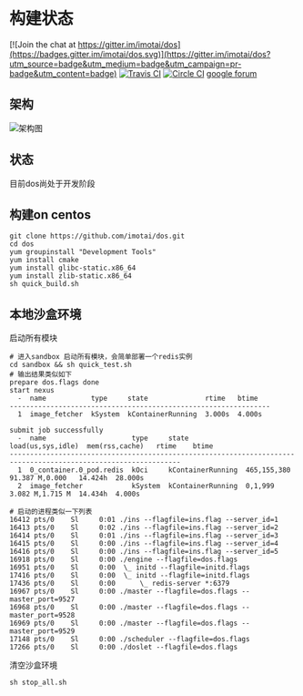 # 构建状态

[![Join the chat at https://gitter.im/imotai/dos](https://badges.gitter.im/imotai/dos.svg)](https://gitter.im/imotai/dos?utm_source=badge&utm_medium=badge&utm_campaign=pr-badge&utm_content=badge)
[![Travis CI](https://travis-ci.org/imotai/dos.svg?branch=master)](https://travis-ci.org/imotai/dos)
[![Circle CI](https://circleci.com/gh/imotai/dos.svg?style=svg)](https://circleci.com/gh/imotai/dos)
[google forum](https://groups.google.com/forum/#!forum/dos_dev)

## 架构
![架构图](https://github.com/imotai/dos/blob/master/images/dos.png?raw=true)  

## 状态
目前dos尚处于开发阶段
## 构建on centos

```
git clone https://github.com/imotai/dos.git
cd dos
yum groupinstall "Development Tools"
yum install cmake
yum install glibc-static.x86_64
yum install zlib-static.x86_64
sh quick_build.sh
```

## 本地沙盒环境

启动所有模块
```
# 进入sandbox 启动所有模块，会简单部署一个redis实例
cd sandbox && sh quick_test.sh
# 输出结果类似如下
prepare dos.flags done
start nexus
  -  name           type     state              rtime   btime
----------------------------------------------------------------
  1  image_fetcher  kSystem  kContainerRunning  3.000s  4.000s

submit job successfully
  -  name                     type     state              load(us,sys,idle)  mem(rss,cache)   rtime    btime
----------------------------------------------------------------------------------------------------------------
  1  0_container.0_pod.redis  kOci     kContainerRunning  465,155,380        91.387 M,0.000   14.424h  28.000s
  2  image_fetcher            kSystem  kContainerRunning  0,1,999            3.082 M,1.715 M  14.434h  4.000s

# 启动的进程类似一下列表
16412 pts/0    Sl     0:01 ./ins --flagfile=ins.flag --server_id=1
16413 pts/0    Sl     0:02 ./ins --flagfile=ins.flag --server_id=2
16414 pts/0    Sl     0:01 ./ins --flagfile=ins.flag --server_id=3
16415 pts/0    Sl     0:00 ./ins --flagfile=ins.flag --server_id=4
16416 pts/0    Sl     0:00 ./ins --flagfile=ins.flag --server_id=5
16918 pts/0    Sl     0:00 ./engine --flagfile=dos.flags
16951 pts/0    Sl     0:00  \_ initd --flagfile=initd.flags
17416 pts/0    Sl     0:00  \_ initd --flagfile=initd.flags
17436 pts/0    Sl     0:00      \_ redis-server *:6379
16967 pts/0    Sl     0:00 ./master --flagfile=dos.flags --master_port=9527
16968 pts/0    Sl     0:00 ./master --flagfile=dos.flags --master_port=9528
16969 pts/0    Sl     0:00 ./master --flagfile=dos.flags --master_port=9529
17148 pts/0    Sl     0:00 ./scheduler --flagfile=dos.flags
17266 pts/0    Sl     0:00 ./doslet --flagfile=dos.flags
```
清空沙盒环境
```
sh stop_all.sh
```
